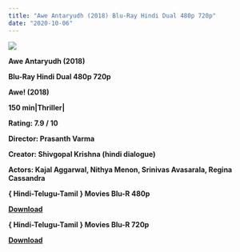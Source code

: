 ```yaml
---
title: "Awe Antaryudh (2018) Blu-Ray Hindi Dual 480p 720p"
date: "2020-10-06"
---
```


[**![](https://1.bp.blogspot.com/-rdM2VDC-dA4/Xu7wkvd0U7I/AAAAAAAADkU/qgq1PALMqrccNgF6AruYg90sktyjOriCgCLcBGAsYHQ/s1600/cmave.jpg)**](https://1.bp.blogspot.com/-rdM2VDC-dA4/Xu7wkvd0U7I/AAAAAAAADkU/qgq1PALMqrccNgF6AruYg90sktyjOriCgCLcBGAsYHQ/s1600/cmave.jpg)

 **Awe Antaryudh (2018)**

**Blu-Ray Hindi Dual 480p 720p** 

**Awe! (2018)**

**150 min|Thriller|**

**Rating: 7.9 / 10** 

**Director: Prasanth Varma**

**Creator: Shivgopal Krishna (hindi dialogue)**

**Actors: Kajal Aggarwal, Nithya Menon, Srinivas Avasarala, Regina Cassandra**

**{ Hindi-Telugu-Tamil } Movies Blu-R 480p**

[**Download**](https://myglinks.xyz/5167)

**{ Hindi-Telugu-Tamil } Movies Blu-R 720p**

[**Download**](https://myglinks.xyz/5168)
